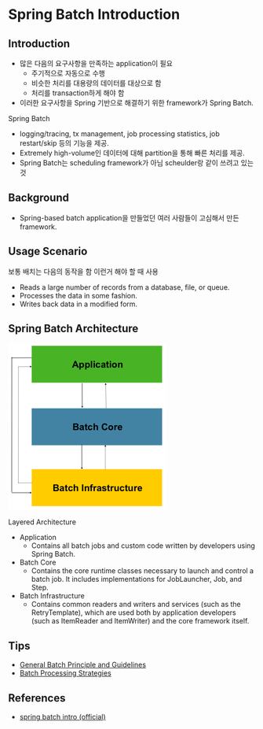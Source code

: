 # Spring Batch Introduction

## Introduction

- 많은 다음의 요구사항을 만족하는 application이 필요
  - 주기적으로 자동으로 수행
  - 비슷한 처리를 대용량의 데이터를 대상으로 함
  - 처리를 transaction하게 해야 함
- 이러한 요구사항을 Spring 기반으로 해결하기 위한 framework가 Spring Batch.

Spring Batch

- logging/tracing, tx management, job processing statistics, job restart/skip 등의 기능을 제공.
- Extremely high-volume인 데이터에 대해 partition을 통해 빠른 처리를 제공.
- Spring Batch는 scheduling framework가 아님 scheulder랑 같이 쓰려고 있는 것

## Background

- Spring-based batch application을 만들었던 여러 사람들이 고심해서 만든 framework.

## Usage Scenario

보통 배치는 다음의 동작을 함 이런거 해야 할 때 사용

- Reads a large number of records from a database, file, or queue.
- Processes the data in some fashion.
- Writes back data in a modified form.

## Spring Batch Architecture

![layered-architecture](img/spring-batch-introduction-layered-architecture.png)

Layered Architecture

- Application
  - Contains all batch jobs and custom code written by developers using Spring Batch.
- Batch Core
  - Contains the core runtime classes necessary to launch and control a batch job.
    It includes implementations for JobLauncher, Job, and Step.
- Batch Infrastructure
  - Contains common readers and writers and services (such as the RetryTemplate), which are used both by application
    developers (such as ItemReader and ItemWriter) and the core framework itself.

## Tips

- [General Batch Principle and Guidelines](https://docs.spring.io/spring-batch/docs/current/reference/html/spring-batch-intro.html#batchArchitectureConsiderations)
- [Batch Processing Strategies](https://docs.spring.io/spring-batch/docs/current/reference/html/spring-batch-intro.html#batchProcessingStrategy)

## References

- [spring batch intro (official)](https://docs.spring.io/spring-batch/docs/current/reference/html/spring-batch-intro.html)
